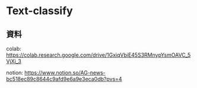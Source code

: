 # Text-classify
## 資料
colab: https://colab.research.google.com/drive/1GxiqVbiE45S3RMnypYsmOAVC_5VjXj_3

notion: https://www.notion.so/AG-news-bc518ec89c8644c9afd9e6a9e3eca0db?pvs=4
